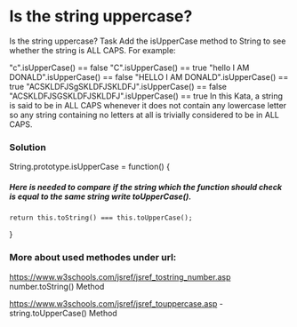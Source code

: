 # Is the string uppercase?

Is the string uppercase?
Task
Add the isUpperCase method to String to see whether the string is ALL CAPS. For example:

"c".isUpperCase() == false
"C".isUpperCase() == true
"hello I AM DONALD".isUpperCase() == false
"HELLO I AM DONALD".isUpperCase() == true
"ACSKLDFJSgSKLDFJSKLDFJ".isUpperCase() == false
"ACSKLDFJSGSKLDFJSKLDFJ".isUpperCase() == true
In this Kata, a string is said to be in ALL CAPS whenever it does not contain any lowercase letter so any string containing no letters at all is trivially considered to be in ALL CAPS.

### Solution

String.prototype.isUpperCase = function() {

##### Here is needed to compare if the string which the function should check is equal to the same string write toUpperCase().

    return this.toString() === this.toUpperCase();

}

### More about used methodes under url:

https://www.w3schools.com/jsref/jsref_tostring_number.asp
number.toString() Method

https://www.w3schools.com/jsref/jsref_touppercase.asp - string.toUpperCase() Method
